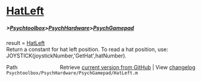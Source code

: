 # [HatLeft](HatLeft)
##### >[Psychtoolbox](Psychtoolbox)>[PsychHardware](PsychHardware)>[PsychGamepad](PsychGamepad)

result = [HatLeft](HatLeft)  
Return a constant for hat left position.  To read a hat position, use:  
JOYSTICK(joystickNumber,'GetHat',hatNumber).    




<div class="code_header" style="text-align:right;">
  <span style="float:left;">Path&nbsp;&nbsp;</span> <span class="counter">Retrieve <a href=
  "https://raw.github.com/Psychtoolbox-3/Psychtoolbox-3/beta/Psychtoolbox/PsychHardware/PsychGamepad/HatLeft.m">current version from GitHub</a> | View <a href=
  "https://github.com/Psychtoolbox-3/Psychtoolbox-3/commits/beta/Psychtoolbox/PsychHardware/PsychGamepad/HatLeft.m">changelog</a></span>
</div>
<div class="code">
  <code>Psychtoolbox/PsychHardware/PsychGamepad/HatLeft.m</code>
</div>

